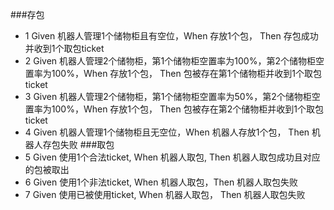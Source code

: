 ###存包
* 1 Given 机器人管理1个储物柜且有空位，When 存放1个包， Then 存包成功并收到1个取包ticket
* 2 Given 机器人管理2个储物柜，第1个储物柜空置率为100%，第2个储物柜空置率为100%，When 存放1个包， Then 包被存在第1个储物柜并收到1个取包ticket
* 3 Given 机器人管理2个储物柜，第1个储物柜空置率为50%，第2个储物柜空置率为100%，When 存放1个包， Then 包被存在第2个储物柜并收到1个取包ticket
* 4 Given 机器人管理1个储物柜且无空位，When 机器人存放1个包， Then 机器人存包失败
###取包
* 5 Given 使用1个合法ticket, When 机器人取包, Then 机器人取包成功且对应的包被取出
* 6 Given 使用1个非法ticket, When 机器人取包，Then 机器人取包失败
* 7 Given 使用已被使用ticket, When 机器人取包， Then 机器人取包失败